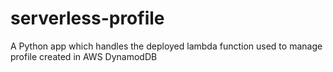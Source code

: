 # serverless-profile

A Python app which handles the deployed lambda function used to manage profile created in AWS DynamodDB
